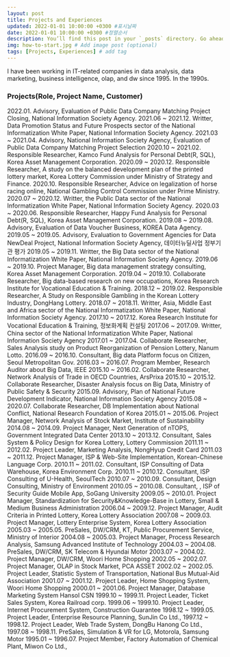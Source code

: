 ```yaml
---
layout: post
title: Projects and Experiences
updated: 2022-01-01 10:00:00 +0300 #표시날짜
date: 2022-01-01 10:00:00 +0300 #정렬순서
description: You’ll find this post in your `_posts` directory. Go ahead and edit it and re-build the site to see your changes. # Add post description (optional)
img: how-to-start.jpg # Add image post (optional)
tags: [Projects, Experiences] # add tag
---
```


I have been working in IT-related companies in data analysis, data marketing, business intelligence, olap, and dw since 1995. In the 1990s. 

### Projects(Role, Project Name, Customer)
2022.01\.           Advisory, Evaluation of Public Data Company Matching Project Closing, National Information Society Agency.
2021.06 ~ 2021.12\.	Writter, Data Promotion Status and Future Prospects sector of the National Informatization White Paper, National Information Society Agency.
2021.03 ~ 2021.04\. Advisory, National Information Society Agency, Evaluation of Public Data Company Matching Project Selection
2020.10 ~ 2021.02\.	Responsible Researcher, Kamco Fund Analysis for Personal Debt(R, SQL), Korea Asset Management Corporation.
2020.09 ~ 2020.12\.	Responsible Researcher, A study on the balanced development plan of the printed lottery market, Korea Lottery Commission under  Ministry of Strategy and Finance.
2020.10\.			Responsible Researcher, Advice on legalization of horse racing online, National Gambling Control Commission under Prime Ministry.
2020.07 ~ 2020.12\.	Writter,  the Public Data sector of the National Informatization White Paper, National Information Society Agency.
2020.03 ~ 2020.06\. Responsible Researcher, Happy Fund Analysis for Personal Debt(R, SQL), Korea Asset Management Corporation.
2019.08 ~ 2019.08\. Advisory, Evaluation of Data Voucher Business, KOREA Data Agency.
2019.05 ~ 2019.05\. Advisory, Evaluation to Government Agencies for Data NewDeal Project, National Information Society Agency, 데이터뉴딜사업 정부기관 평가
2019.05 ~ 2019.11\.	Writter,  the Big Data sector of the National Informatization White Paper, National Information Society Agency.
2019.06 ~ 2019.10\.	Project Manager, Big data management strategy consulting, Korea Asset Management Corporation.
2019.04 ~ 2019.10\.	Collaborate Researcher, Big data-based research on new occupations, Korea Research Institute for Vocational Education & Training.
2018.12 ~ 2019.02\.	Responsible Researcher, A Study on Responsible Gambling in the Korean Lottery Industry, DongHang Lottery.
2018.07 ~ 2018.11\.	Writter,  Asia, Middle East and Africa sector of the National Informatization White Paper, National Information Society Agency.
2017.10 ~ 2017.12\.	Korea Research Institute for Vocational Education & Training, 정보화계획 컨설팅
2017.06 ~ 2017.09\.	Writter, China sector of the National Informatization White Paper, National Information Society Agency
2017.01 ~ 2017.04\. Collaborate Researcher, Sales Analysis study on Product Reorganization of Pension Lottery, Nanum Lotto.
2016.09 ~ 2016.10\. Consultant, Big data Platform focus on Citizen, Seoul Metropolitan Gov. 
2016.03 ~ 2016.07\. Program Member, Research Auditor about Big Data, IEEE
2015.10 ~ 2016.02\. Collaborate Researcher, Network Analysis of Trade in OECD Countries, ArsPrixa
2015.10 ~ 2015.12\. Collaborate Researcher, Disaster Analysis focus on  Big  Data,  Ministry  of  Public  Safety  & Security 
2015.09\.           Advisory, Plan of National Future Development Indicator, National Information Society Agency 
2015.08 ~ 2020.07\. Collaborate Researcher, DB Implementation about National Conflict, National Research Foundation of Korea 
2015.01 ~ 2015.06\. Project Manager, Network Analysis of Stock Market, Institute of Sustainability
2014.08 ~ 2014.09\. Project Manager, Next Generation of nTOPS, Government Integrated Data Center
2013.10 ~ 2013.12\. Consultant, Sales System & Policy Design for Korea Lottery, Lottery Commission 
2011.11 ~ 2012.02\. Project Leader, Marketing Analysis, NongHyup Credit Card
2011.03 ~ 2011.12\. Project Manager, ISP & Web-Site Implementation, Korean-Chinese Language Corp. 
2010.11 ~ 2011.02\. Consultant, ISP Consulting of Data Warehouse, Korea Environment Corp.
2010.11 ~ 2010.12\. Consultant, ISP Consulting of U-Health,  SeoulTech 
2010.07 ~ 2010.09\. Consultant, Design Consulting, Ministry of Environment
2010.05 ~ 2010.08\. Consultant, , ISP of Security Guide Mobile App, SoGang University
2009.05 ~ 2010.01\. Project Manager, Standardization for Security&Knowledge-Base in Lottery, Small & Medium Business Administration 
2006.04 ~ 2009.12\. Project Manager, Audit  Criteria  in Printed  Lottery,  Korea  Lottery  Association 
2007.08 ~ 2009.03\. Project Manager, Lottery Enterprise System, Korea Lottery Association
2005.03 ~ 2005.05\. PreSales, DW/CRM, KT, Public Procurement Service, Ministry of Interior
2004.08 ~ 2005.03\. Project Manager, Process Research Analysis, Samsung Advanced Institute of Technology 
2004.03 ~ 2004.08\. PreSales, DW/CRM, SK Telecom & Hyundai Motor
2003.07 ~ 2004.02\. Project Manager, DW/CRM, Woori Home Shopping 
2002.05 ~ 2002.07\. Project Manager, OLAP in Stock Market, PCA ASSET
2002.02 ~ 2002.05\. Project Leader, Statistic System of Transportation, National Bus Mutual-Aid Association 
2001.07 ~ 2001.12\. Project Leader, Home Shopping System, Woori Home Shopping
2000.01 ~ 2001.06\. Project Manager, Database Marketing System Hansol CSN 
1999.10 ~ 1999.11\. Project Leader, Ticket Sales System, Korea Railroad corp.
1999.06 ~ 1999.10\. Project Leader, Internet Procurement System, Construction Guarantee 
1998.12 ~ 1999.05\. Project Leader, Enterprise  Resource  Planning,  SunJin  Co Ltd., 
1997.12 ~ 1998.12\. Project Leader, Web  Trade  System,  DongBu  Hanong  Co  Ltd., 
1997.08 ~ 1998.11\. PreSales, Simulation & VR for LG, Motorola, Samsung Motor
1995.01 ~ 1996.07\. Project Member, Factory Automation of Chemical Plant, Miwon Co Ltd.,


